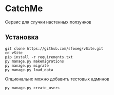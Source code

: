 # CatchMe
Сервис для случки настенных ползунков

## Установка
```shell
git clone https://github.com/sfoxeg/vSite.git
cd vSite
pip install -r requirements.txt
py manage.py makemigrations
py manage.py migrate
py manage.py load_data
```

Опционально можно добавить тестовых админов
```shell
py manage.py create_users
```
